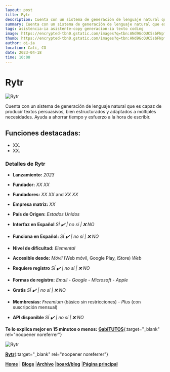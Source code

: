```yaml
---
layout: post
title: Rytr
description: Cuenta con un sistema de generación de lenguaje natural que es capaz de producir textos persuasivos, bien estructurados y adaptados a múltiples necesidades.
summary: Cuenta con un sistema de generación de lenguaje natural que es capaz de producir textos persuasivos, bien estructurados y adaptados a múltiples necesidades. Ayuda a ahorrar tiempo y esfuerzo a la hora de escribir.
tags: asistencia-ia asistente-copy generacion-ia texto coding
image: https://encrypted-tbn0.gstatic.com/images?q=tbn:ANd9GcQUC5sbFNpf5EixBWFJWvZZwNBcS-Y7z6Lcpf4t5kGRO7DO0Tpk9IVGdkEzskMPkUZ-mZg&usqp=CAU
thumb: https://encrypted-tbn0.gstatic.com/images?q=tbn:ANd9GcQUC5sbFNpf5EixBWFJWvZZwNBcS-Y7z6Lcpf4t5kGRO7DO0Tpk9IVGdkEzskMPkUZ-mZg&usqp=CAU
author: oi-ia
location: Cali, CO
date: 2023-04-18
time: 10:00
---
```


# Rytr

![Rytr](https://encrypted-tbn0.gstatic.com/images?q=tbn:ANd9GcQUC5sbFNpf5EixBWFJWvZZwNBcS-Y7z6Lcpf4t5kGRO7DO0Tpk9IVGdkEzskMPkUZ-mZg&usqp=CAU)

Cuenta con un sistema de generación de lenguaje natural que es capaz de producir textos persuasivos, bien estructurados y adaptados a múltiples necesidades. Ayuda a ahorrar tiempo y esfuerzo a la hora de escribir.

## Funciones destacadas:

- XX.
- XX.

### Detalles de Rytr

- **Lanzamiento:**
  _2023_

- **Fundador:**
  _XX XX_
- **Fundadores:**
  _XX XX_ and _XX XX_

- **Empresa matriz:**
  _XX_

- **País de Origen:**
  _Estados Unidos_

- **Interfaz en Español**
  _SÍ ✔️ | no_
  _sí | ❌ NO_

- **Funciona en Español:**
  _SÍ ✔️ | no_
  _sí | ❌ NO_

- **Nivel de dificultad:**
  _Elemental_

- **Accesible desde:**
  _Móvil_ (Web móvil, Google Play, iStore)
  _Web_

- **Requiere registro**
  _SÍ ✔️ | no_
  _sí | ❌ NO_

- **Formas de registro:**
  _Email_ - _Google_ - _Microsoft_ - _Apple_

- **Gratis**
  _SÍ ✔️ | no_
  _sí | ❌ NO_

- **Membresías:**
  _Freemium_ (básico sin restricciones) - _Plus_ (con suscripción mensual)

- **API disponible**
  _SÍ ✔️ | no_
  _sí | ❌ NO_

**Te lo explica mejor en 15 minutos o menos:**
[**GabiTUTOS**](https://www.youtube.com/watch?v=m006X7mI0Tw){:target="\_blank" rel="noopener noreferrer"}

![Rytr](https://encrypted-tbn0.gstatic.com/images?q=tbn:ANd9GcQUC5sbFNpf5EixBWFJWvZZwNBcS-Y7z6Lcpf4t5kGRO7DO0Tpk9IVGdkEzskMPkUZ-mZg&usqp=CAU)

[**Rytr**](https://rytr.me/?via=ta-pt&fbclid=IwAR2DSsCMrrEcV_mP1bEJuaXZIl8Eit5xQIU05MXdYob4vzkrzmfiKTllGgA&gclid=CjwKCAjwq4imBhBQEiwA9Nx1BmImocShBOC85BLupPi2juG5TTZAvK6S75qK9uoAgLQ2iMMZoeyddxoCBIgQAvD_BwE){:target="\_blank" rel="noopener noreferrer"}

[**Home**](https://lucfreelance.github.io/board/) | [**Blogs**](https://oportunidadesilimitadas.com/blogs/_site/index.html) |[**Archivo**](https://lucfreelance.github.io/board/archive/) |[**board/blog**](https://lucfreelance.github.io/board/blog/) |[**Página principal**](https://oportunidadesilimitadas.com)
